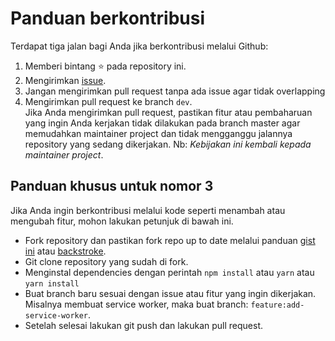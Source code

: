 # Panduan berkontribusi

Terdapat tiga jalan bagi Anda jika berkontribusi melalui Github:

1. Memberi bintang ⭐️ pada repository ini.
1. Mengirimkan [issue](https://github.com/w3id/webunconfid-website/issues).
1. Jangan mengirimkan pull request tanpa ada issue agar tidak overlapping
1. Mengirimkan pull request ke branch `dev`. <br />
   Jika Anda mengirimkan pull request, pastikan fitur atau pembaharuan yang ingin Anda kerjakan tidak dilakukan pada branch master agar memudahkan maintainer project dan tidak mengganggu jalannya repository yang sedang dikerjakan.
   Nb: _Kebijakan ini kembali kepada maintainer project_.

## Panduan khusus untuk nomor 3

Jika Anda ingin berkontribusi melalui kode seperti menambah atau mengubah fitur, mohon lakukan petunjuk di bawah ini.

- Fork repository dan pastikan fork repo up to date melalui panduan [gist ini](https://gist.github.com/CristinaSolana/1885435) atau [backstroke](https://backstroke.co/).
- Git clone repository yang sudah di fork.
- Menginstal dependencies dengan perintah `npm install` atau `yarn` atau `yarn install`
- Buat branch baru sesuai dengan issue atau fitur yang ingin dikerjakan. Misalnya membuat service worker, maka buat branch: `feature:add-service-worker`.
- Setelah selesai lakukan git push dan lakukan pull request.
